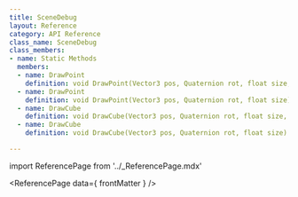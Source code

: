 ```yaml
---
title: SceneDebug
layout: Reference
category: API Reference
class_name: SceneDebug
class_members:
- name: Static Methods
  members:
  - name: DrawPoint
    definition: void DrawPoint(Vector3 pos, Quaternion rot, float size, Color color, float duration = 0, bool depth = false)
  - name: DrawPoint
    definition: void DrawPoint(Vector3 pos, Quaternion rot, float size)
  - name: DrawCube
    definition: void DrawCube(Vector3 pos, Quaternion rot, float size, Color color, float duration = 0, bool depth = false)
  - name: DrawCube
    definition: void DrawCube(Vector3 pos, Quaternion rot, float size)

---
```

import ReferencePage from '../_ReferencePage.mdx'

<ReferencePage data={ frontMatter } />
